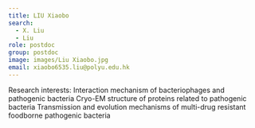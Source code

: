 ```yaml
---
title: LIU Xiaobo
search:
  - X. Liu
  - Liu
role: postdoc
group: postdoc
image: images/Liu Xiaobo.jpg
email: xiaobo6535.liu@polyu.edu.hk
---
```


Research interests:  Interaction mechanism of bacteriophages and pathogenic bacteria Cryo-EM structure of proteins related to pathogenic bacteria Transmission and evolution mechanisms of multi-drug resistant foodborne pathogenic bacteria
